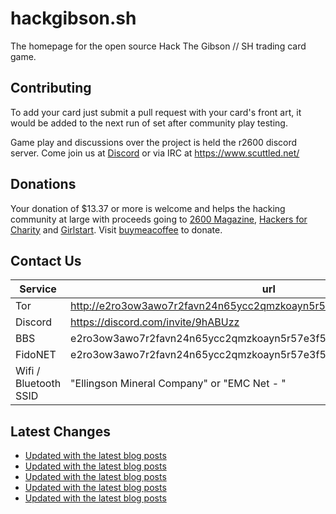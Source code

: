 # hackgibson.sh
The homepage for the open source Hack The Gibson // SH trading card game.


## Contributing

To add your card just submit a pull request with your card's front art, it would be added to the next run of set after community play testing.

Game play and discussions over the project is held the r2600 discord server. Come join us at [Discord](https://discord.com/invite/9hABUzz) or via IRC at https://www.scuttled.net/


## Donations

Your donation of $13.37 or more is welcome and helps the hacking community at large with proceeds going to [2600 Magazine](https://2600.com/), [Hackers for Charity](https://hackersforcharity.org) and [Girlstart](https://girlstart.org).  Visit [buymeacoffee](https://www.buymeacoffee.com/hackgibson.sh) to donate.


## Contact Us

Service | url
-|-
Tor | http://e2ro3ow3awo7r2favn24n65ycc2qmzkoayn5r57e3f56nvjwdcgg32ad.onion
Discord | https://discord.com/invite/9hABUzz
BBS | e2ro3ow3awo7r2favn24n65ycc2qmzkoayn5r57e3f56nvjwdcgg32ad.onion:23
FidoNET | e2ro3ow3awo7r2favn24n65ycc2qmzkoayn5r57e3f56nvjwdcgg32ad.onion:24554
Wifi / Bluetooth SSID | "Ellingson Mineral Company" or "EMC Net - <fidonet address>"

## Latest Changes
<!-- BLOG-POST-LIST:START -->
- [Updated with the latest blog posts](https://github.com/DFW2600/hackgibson.sh/commit/bc4d09312a4692ec4e147bdd950957f4173eddaa)
- [Updated with the latest blog posts](https://github.com/DFW2600/hackgibson.sh/commit/0b514c390e6972e306daa01113eb823e87739020)
- [Updated with the latest blog posts](https://github.com/DFW2600/hackgibson.sh/commit/2f7ca6012ecef51a1cedc887aa7223942f6b9a0f)
- [Updated with the latest blog posts](https://github.com/DFW2600/hackgibson.sh/commit/c152af5fddb6cb609a707dc11a3b0d22f7a66a4c)
- [Updated with the latest blog posts](https://github.com/DFW2600/hackgibson.sh/commit/987e8a83f7bbb71c0315e65960483791c214c5e4)
<!-- BLOG-POST-LIST:END -->
